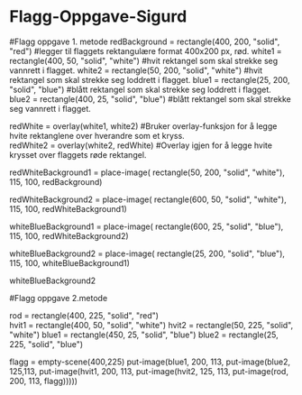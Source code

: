 # Flagg-Oppgave-Sigurd
#Flagg oppgave 1. metode
redBackground = rectangle(400, 200, "solid", "red")  #legger til flaggets rektangulære format 400x200 px, rød.
white1 = rectangle(400, 50, "solid", "white") #hvit rektangel som skal strekke seg vannrett i flagget.
white2 = rectangle(50, 200, "solid", "white") #hvit rektangel som skal strekke seg loddrett i flagget.
blue1 = rectangle(25, 200, "solid", "blue")   #blått rektangel som skal strekke seg loddrett i flagget.
blue2 = rectangle(400, 25, "solid", "blue")   #blått rektangel som skal strekke seg vannrett i flagget.

redWhite = overlay(white1, white2)  #Bruker overlay-funksjon for å legge hvite rektanglene over hverandre som et kryss.  
redWhite2 = overlay(white2, redWhite) #Overlay igjen for å legge hvite krysset over flaggets røde rektangel. 

redWhiteBackground1 = place-image( 
  rectangle(50, 200, "solid", "white"),
  115, 100, redBackground) 
  


redWhiteBackground2 = place-image(
  rectangle(600, 50, "solid", "white"),
  115, 100, redWhiteBackground1)



whiteBlueBackground1 = place-image(
  rectangle(600, 25, "solid", "blue"),
  115, 100, redWhiteBackground2)



whiteBlueBackground2 = place-image(
  rectangle(25, 200, "solid", "blue"),
  115, 100, whiteBlueBackground1)

whiteBlueBackground2




#Flagg oppgave 2.metode

rod = rectangle(400, 225, "solid", "red")  
hvit1 = rectangle(400, 50, "solid", "white")
hvit2 = rectangle(50, 225, "solid", "white")
blue1 = rectangle(450, 25, "solid", "blue")
blue2 = rectangle(25, 225, "solid", "blue")

flagg = empty-scene(400,225)
put-image(blue1, 200, 113,
  put-image(blue2, 125,113,
    put-image(hvit1, 200, 113,
      put-image(hvit2, 125, 113,
        put-image(rod, 200, 113, flagg)))))
